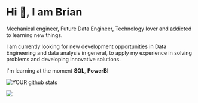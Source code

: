 
# Hi :wave:, I am Brian

Mechanical engineer, Future Data Engineer, Technology lover and addicted to learning new things. 

I am currently looking for new development opportunities in Data Engineering and data analysis in general, to apply my experience in solving problems and developing innovative solutions.

I'm learning at the moment **SQL**, **PowerBI**


![YOUR github stats](https://github-readme-stats.vercel.app/api?username=briancamargos)


[<img src="https://img.shields.io/badge/linkedin-%230077B5.svg?&style=for-the-badge&logo=linkedin&logoColor=white" />](https://www.linkedin.com/in/brian-camargos/) 
